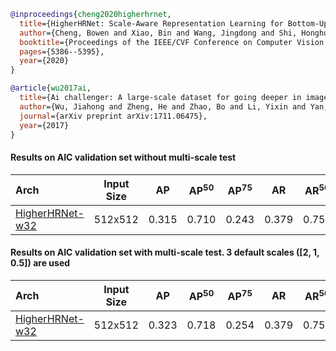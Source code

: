 <!-- [ALGORITHM] -->

```bibtex
@inproceedings{cheng2020higherhrnet,
  title={HigherHRNet: Scale-Aware Representation Learning for Bottom-Up Human Pose Estimation},
  author={Cheng, Bowen and Xiao, Bin and Wang, Jingdong and Shi, Honghui and Huang, Thomas S and Zhang, Lei},
  booktitle={Proceedings of the IEEE/CVF Conference on Computer Vision and Pattern Recognition},
  pages={5386--5395},
  year={2020}
}
```

<!-- [DATASET] -->

```bibtex
@article{wu2017ai,
  title={Ai challenger: A large-scale dataset for going deeper in image understanding},
  author={Wu, Jiahong and Zheng, He and Zhao, Bo and Li, Yixin and Yan, Baoming and Liang, Rui and Wang, Wenjia and Zhou, Shipei and Lin, Guosen and Fu, Yanwei and others},
  journal={arXiv preprint arXiv:1711.06475},
  year={2017}
}
```

#### Results on AIC validation set without multi-scale test

| Arch | Input Size | AP | AP<sup>50</sup> | AP<sup>75</sup> | AR | AR<sup>50</sup> | ckpt | log |
| :----------------- | :-----------: | :------: | :------: | :------: | :------: | :------: |:------: |:------: |
| [HigherHRNet-w32](/configs/body/2D_Kpt_SV_RGB_Img/AE/aic/higher_hrnet32_aic_512x512.py)  | 512x512 | 0.315 | 0.710 | 0.243 | 0.379 | 0.757 | [ckpt](https://download.openmmlab.com/mmpose/bottom_up/higher_hrnet32_aic_512x512-9a674c33_20210130.pth) | [log](https://download.openmmlab.com/mmpose/bottom_up/higher_hrnet32_aic_512x512_20210130.log.json) |

#### Results on AIC validation set with multi-scale test. 3 default scales (\[2, 1, 0.5\]) are used

| Arch | Input Size | AP | AP<sup>50</sup> | AP<sup>75</sup> | AR | AR<sup>50</sup> | ckpt | log |
| :----------------- | :-----------: | :------: | :------: | :------: | :------: | :------: |:------: |:------: |
| [HigherHRNet-w32](/configs/body/2D_Kpt_SV_RGB_Img/AE/aic/higher_hrnet32_aic_512x512.py)  | 512x512 | 0.323 | 0.718 | 0.254 | 0.379 | 0.758 | [ckpt](https://download.openmmlab.com/mmpose/bottom_up/higher_hrnet32_aic_512x512-9a674c33_20210130.pth) | [log](https://download.openmmlab.com/mmpose/bottom_up/higher_hrnet32_aic_512x512_20210130.log.json) |
